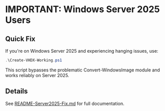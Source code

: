 # IMPORTANT: Windows Server 2025 Users

## Quick Fix

If you're on Windows Server 2025 and experiencing hanging issues, use:

```powershell
.\Create-VHDX-Working.ps1
```

This script bypasses the problematic Convert-WindowsImage module and works reliably on Server 2025.

## Details

See [README-Server2025-Fix.md](README-Server2025-Fix.md) for full documentation.